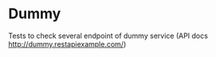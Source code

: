 # Dummy
Tests to check several endpoint of dummy service (API docs http://dummy.restapiexample.com/)
